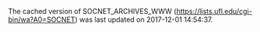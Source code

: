 The cached version of SOCNET_ARCHIVES_WWW (https://lists.ufl.edu/cgi-bin/wa?A0=SOCNET) was last updated on 2017-12-01 14:54:37.